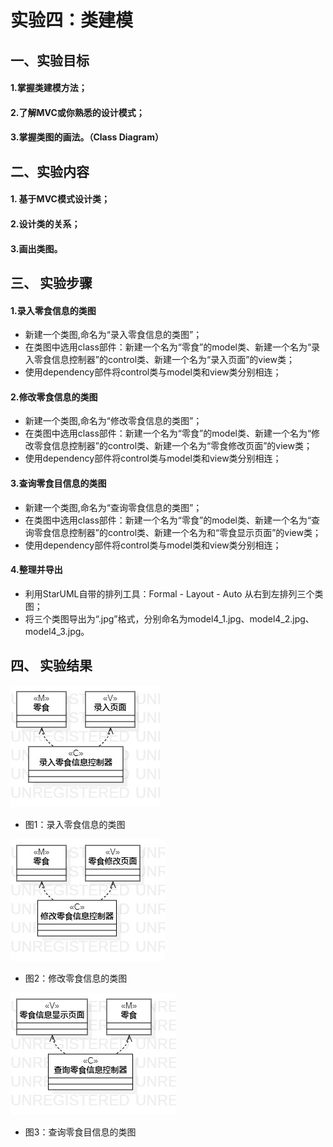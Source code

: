 # 实验四：类建模  

## 一、实验目标
 
#### 1.掌握类建模方法；
#### 2.了解MVC或你熟悉的设计模式；
#### 3.掌握类图的画法。（Class Diagram）

## 二、实验内容  

#### 1. 基于MVC模式设计类；
#### 2.设计类的关系；
#### 3.画出类图。 
  

## 三、 实验步骤

#### 1.录入零食信息的类图
- 新建一个类图,命名为“录入零食信息的类图”；
- 在类图中选用class部件：新建一个名为“零食”的model类、新建一个名为“录入零食信息控制器”的control类、新建一个名为“录入页面”的view类；
- 使用dependency部件将control类与model类和view类分别相连；

#### 2.修改零食信息的类图
- 新建一个类图,命名为“修改零食信息的类图”；
- 在类图中选用class部件：新建一个名为“零食”的model类、新建一个名为“修改零食信息控制器”的control类、新建一个名为“零食修改页面”的view类；
- 使用dependency部件将control类与model类和view类分别相连；

#### 3.查询零食目信息的类图
- 新建一个类图,命名为“查询零食信息的类图”；
- 在类图中选用class部件：新建一个名为“零食”的model类、新建一个名为“查询零食信息控制器”的control类、新建一个名为和“零食显示页面”的view类；
- 使用dependency部件将control类与model类和view类分别相连；

#### 4.整理并导出
- 利用StarUML自带的排列工具：Formal - Layout - Auto 从右到左排列三个类图；
- 将三个类图导出为“.jpg”格式，分别命名为model4_1.jpg、model4_2.jpg、model4_3.jpg。

## 四、 实验结果  

![录入零食信息的类图](./model4_1.jpg)  
- 图1：录入零食信息的类图

![修改零食信息的类图](./model4_2.jpg)  
- 图2：修改零食信息的类图

![查询零食信息的类图](./model4_3.jpg)  
- 图3：查询零食目信息的类图
